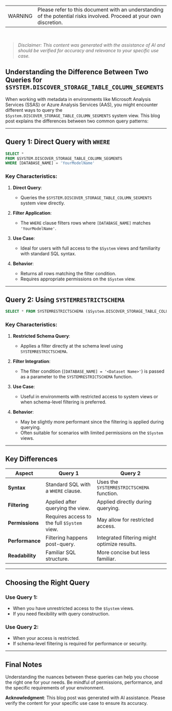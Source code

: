 <br><table><td>WARNING</td><td>Please refer to this document with an understanding of the potential risks involved. Proceed at your own discretion.</td></table><br>
> _Disclaimer: This content was generated with the assistance of AI and should be verified for accuracy and relevance to your specific use case._

## Understanding the Difference Between Two Queries for `$SYSTEM.DISCOVER_STORAGE_TABLE_COLUMN_SEGMENTS`

When working with metadata in environments like Microsoft Analysis Services (SSAS) or Azure Analysis Services (AAS), you might encounter different ways to query the `$System.DISCOVER_STORAGE_TABLE_COLUMN_SEGMENTS` system view. This blog post explains the differences between two common query patterns:

---

## Query 1: Direct Query with `WHERE`

```sql
SELECT * 
FROM $SYSTEM.DISCOVER_STORAGE_TABLE_COLUMN_SEGMENTS
WHERE [DATABASE_NAME] = 'YourModelName'
```

### Key Characteristics:
1. **Direct Query**:
   - Queries the `$SYSTEM.DISCOVER_STORAGE_TABLE_COLUMN_SEGMENTS` system view directly.
   
2. **Filter Application**:
   - The `WHERE` clause filters rows where `[DATABASE_NAME]` matches `'YourModelName'`.

3. **Use Case**:
   - Ideal for users with full access to the `$System` views and familiarity with standard SQL syntax.

4. **Behavior**:
   - Returns all rows matching the filter condition.
   - Requires appropriate permissions on the `$System` view.

---

## Query 2: Using `SYSTEMRESTRICTSCHEMA`

```sql
SELECT * FROM SYSTEMRESTRICTSCHEMA ($System.DISCOVER_STORAGE_TABLE_COLUMN_SEGMENTS, [DATABASE_NAME] = '<Dataset Name>')
```

### Key Characteristics:
1. **Restricted Schema Query**:
   - Applies a filter directly at the schema level using `SYSTEMRESTRICTSCHEMA`.

2. **Filter Integration**:
   - The filter condition (`[DATABASE_NAME] = '<Dataset Name>'`) is passed as a parameter to the `SYSTEMRESTRICTSCHEMA` function.

3. **Use Case**:
   - Useful in environments with restricted access to system views or when schema-level filtering is preferred.

4. **Behavior**:
   - May be slightly more performant since the filtering is applied during querying.
   - Often suitable for scenarios with limited permissions on the `$System` views.

---

## Key Differences

| Aspect                     | Query 1                                     | Query 2                                         |
|----------------------------|---------------------------------------------|------------------------------------------------|
| **Syntax**                 | Standard SQL with a `WHERE` clause.        | Uses the `SYSTEMRESTRICTSCHEMA` function.      |
| **Filtering**              | Applied after querying the view.           | Applied directly during querying.              |
| **Permissions**            | Requires access to the full `$System` view.| May allow for restricted access.               |
| **Performance**            | Filtering happens post-query.              | Integrated filtering might optimize results.   |
| **Readability**            | Familiar SQL structure.                    | More concise but less familiar.                |

---

## Choosing the Right Query

### Use Query 1:
- When you have unrestricted access to the `$System` views.
- If you need flexibility with query construction.

### Use Query 2:
- When your access is restricted.
- If schema-level filtering is required for performance or security.

---

## Final Notes
Understanding the nuances between these queries can help you choose the right one for your needs. Be mindful of permissions, performance, and the specific requirements of your environment.

**Acknowledgment**: This blog post was generated with AI assistance. Please verify the content for your specific use case to ensure its accuracy.

